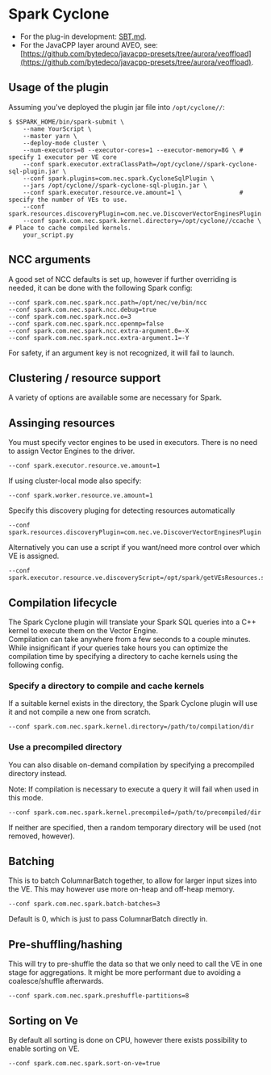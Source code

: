 # Spark Cyclone

- For the plug-in development: [SBT.md](SBT.md).
- For the JavaCPP layer around AVEO, see: [https://github.com/bytedeco/javacpp-presets/tree/aurora/veoffload](https://github.com/bytedeco/javacpp-presets/tree/aurora/veoffload).

## Usage of the plugin

Assuming you've deployed the plugin jar file into `/opt/cyclone//`:

```
$ $SPARK_HOME/bin/spark-submit \
    --name YourScript \
    --master yarn \
    --deploy-mode cluster \
    --num-executors=8 --executor-cores=1 --executor-memory=8G \ # specify 1 executor per VE core
    --conf spark.executor.extraClassPath=/opt/cyclone//spark-cyclone-sql-plugin.jar \
    --conf spark.plugins=com.nec.spark.CycloneSqlPlugin \
    --jars /opt/cyclone//spark-cyclone-sql-plugin.jar \
    --conf spark.executor.resource.ve.amount=1 \                # specify the number of VEs to use.
    --conf spark.resources.discoveryPlugin=com.nec.ve.DiscoverVectorEnginesPlugin
    --conf spark.com.nec.spark.kernel.directory=/opt/cyclone//ccache \ # Place to cache compiled kernels.
    your_script.py

```

## NCC arguments

A good set of NCC defaults is set up, however if further overriding is needed, it can be done with the following Spark
config:

```
--conf spark.com.nec.spark.ncc.path=/opt/nec/ve/bin/ncc
--conf spark.com.nec.spark.ncc.debug=true
--conf spark.com.nec.spark.ncc.o=3
--conf spark.com.nec.spark.ncc.openmp=false
--conf spark.com.nec.spark.ncc.extra-argument.0=-X
--conf spark.com.nec.spark.ncc.extra-argument.1=-Y
```

For safety, if an argument key is not recognized, it will fail to launch.

## Clustering / resource support

A variety of options are available some are necessary for Spark.

## Assinging resources

You must specify vector engines to be used in executors.  There is no need to assign Vector Engines to the driver.

```
--conf spark.executor.resource.ve.amount=1
```

If using cluster-local mode also specify:

```
--conf spark.worker.resource.ve.amount=1
```

Specify this discovery pluging for detecting resources automatically

```
--conf spark.resources.discoveryPlugin=com.nec.ve.DiscoverVectorEnginesPlugin
```

Alternatively you can use a script if you want/need more control over which VE is assigned.

```
--conf spark.executor.resource.ve.discoveryScript=/opt/spark/getVEsResources.sh
```

## Compilation lifecycle

The Spark Cyclone plugin will translate your Spark SQL queries into a C++ kernel to execute them on the Vector Engine.  
Compilation can take anywhere from a few seconds to a couple minutes.  While insignificant if your queries take hours
you can optimize the compilation time by specifying a directory to cache kernels using the following config.

### Specify a directory to compile and cache kernels

If a suitable kernel exists in the directory, the Spark Cyclone plugin will use it and not compile a new one from
scratch.

```
--conf spark.com.nec.spark.kernel.directory=/path/to/compilation/dir
```

### Use a precompiled directory

You can also disable on-demand compilation by specifying a precompiled directory instead.  

Note: If compilation is necessary to execute a query it will fail when used in this mode.

```
--conf spark.com.nec.spark.kernel.precompiled=/path/to/precompiled/dir
```

If neither are specified, then a random temporary directory will be used (not removed, however).

## Batching

This is to batch ColumnarBatch together, to allow for larger input sizes into the VE. This may however use more on-heap
and off-heap memory.

```
--conf spark.com.nec.spark.batch-batches=3
```

Default is 0, which is just to pass ColumnarBatch directly in.

## Pre-shuffling/hashing

This will try to pre-shuffle the data so that we only need to call the VE in one stage for aggregations. It might be
more performant due to avoiding a coalesce/shuffle afterwards.

```
--conf spark.com.nec.spark.preshuffle-partitions=8
```

## Sorting on Ve

By default all sorting is done on CPU, however there exists possibility to enable sorting on VE.

```
--conf spark.com.nec.spark.sort-on-ve=true
```
